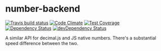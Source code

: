 # number-backend

[![Travis build status](http://img.shields.io/travis/erosson/number-backend.svg?style=flat)](https://travis-ci.org/erosson/number-backend)
[![Code Climate](https://codeclimate.com/github/erosson/number-backend/badges/gpa.svg)](https://codeclimate.com/github/erosson/number-backend)
[![Test Coverage](https://codeclimate.com/github/erosson/number-backend/badges/coverage.svg)](https://codeclimate.com/github/erosson/number-backend)
[![Dependency Status](https://david-dm.org/erosson/number-backend.svg)](https://david-dm.org/erosson/number-backend)
[![devDependency Status](https://david-dm.org/erosson/number-backend/dev-status.svg)](https://david-dm.org/erosson/number-backend#info=devDependencies)

A similar API for decimal.js and JS native numbers. There's a substantial speed difference between the two.
